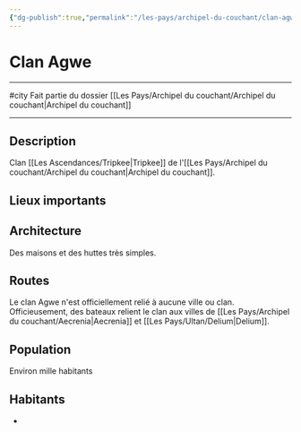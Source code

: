 ```yaml
---
{"dg-publish":true,"permalink":"/les-pays/archipel-du-couchant/clan-agwe/"}
---
```


# Clan Agwe
---
#city 
Fait partie du dossier [[Les Pays/Archipel du couchant/Archipel du couchant\|Archipel du couchant]]

-------
## Description
Clan [[Les Ascendances/Tripkee\|Tripkee]] de l'[[Les Pays/Archipel du couchant/Archipel du couchant\|Archipel du couchant]].
## Lieux importants

## Architecture
Des maisons et des huttes très simples.
## Routes
Le clan Agwe n'est officiellement relié à aucune ville ou clan.
Officieusement, des bateaux relient le clan aux villes de [[Les Pays/Archipel du couchant/Aecrenia\|Aecrenia]] et [[Les Pays/Ultan/Delium\|Delium]].
## Population
Environ mille habitants
## Habitants
- 